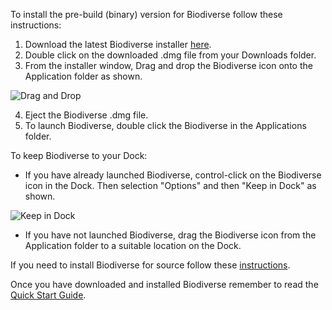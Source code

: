 To install the pre-build (binary) version for Biodiverse follow these instructions:

1. Download the latest Biodiverse installer [here](http://google.com). 
2. Double click on the downloaded .dmg file from your Downloads folder.
3. From the installer window, Drag and drop the Biodiverse icon onto the Application folder as shown.

![Drag and Drop](https://github.com/shawnlaffan/biodiverse/blob/mac_build/etc/mmb/images/DragAndDropBiodiverse.jpeg)

4. Eject the Biodiverse .dmg file.
5. To launch Biodiverse, double click the Biodiverse in the Applications folder. 

To keep Biodiverse to your Dock:

* If you have already launched Biodiverse, control-click on the Biodiverse icon in the Dock. Then selection "Options" and then "Keep in Dock" as shown. 

![Keep in Dock](https://github.com/shawnlaffan/biodiverse/blob/mac_build/etc/mmb/images/KeepinDock.jpeg)

* If you have not launched Biodiverse, drag the Biodiverse icon from the Application folder to a suitable location on the Dock.

If you need to install Biodiverse for source follow these [instructions](https://github.com/shawnlaffan/biodiverse/wiki/OSX_source_installation).

Once you have downloaded and installed Biodiverse remember to read the [Quick Start Guide](http://biodiverse.unsw.edu.au/downloads/Biodiverse_Quick_Start_Guide_0.19.pdf).